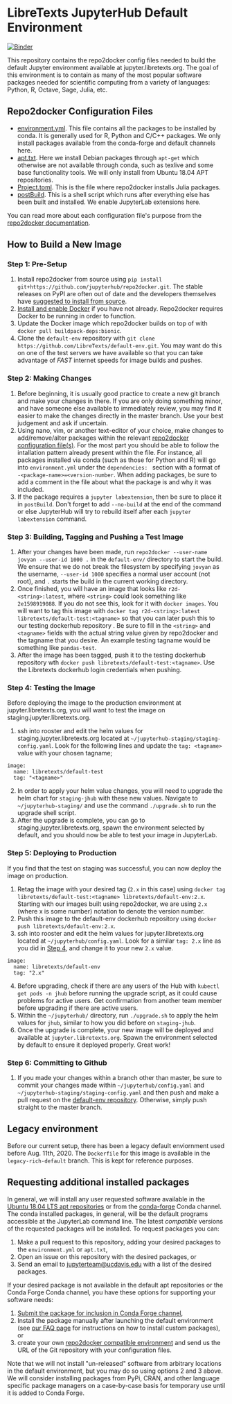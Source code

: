 # LibreTexts JupyterHub Default Environment
[![Binder](https://mybinder.org/badge_logo.svg)](https://mybinder.org/v2/gh/LibreTexts/default-env/HEAD)

This repository contains the repo2docker config files needed to build the default Jupyter
environment available at jupyter.libretexts.org. The goal of this environment
is to contain as many of the most popular software packages needed for
scientific computing from a variety of languages: Python, R, Octave, Sage,
Julia, etc.

## Repo2docker Configuration Files
- [environment.yml](https://github.com/LibreTexts/default-env/blob/master/environment.yml). This file contains all the packages to be installed by conda. It is generally used for R, Python and C/C++ packages. We only install packages available from the conda-forge and default channels here.
- [apt.txt](https://github.com/LibreTexts/default-env/blob/master/apt.txt). Here we install Debian packages through `apt-get` which otherwise are not available through conda, such as texlive and some base functionality tools. We will only install from Ubuntu 18.04 APT repositories. 
- [Project.toml](https://github.com/LibreTexts/default-env/blob/master/Project.toml). This is the file where repo2docker installs Julia packages.
- [postBuild](https://github.com/LibreTexts/default-env/blob/master/postBuild). This is a shell script which runs after everything else has been built and installed. We enable JupyterLab extensions here. 

You can read more about each configuration file's purpose from the [repo2docker documentation](https://repo2docker.readthedocs.io/en/latest/config_files.html).

## How to Build a New Image

### Step 1: Pre-Setup

1. Install repo2docker from source using `pip install git+https://github.com/jupyterhub/repo2docker.git`. The stable releases on PyPI are often out of date and the developers themselves have [suggested to install from source](https://github.com/jupyterhub/repo2docker/pull/855). 
2. [Install and enable Docker](https://docs.docker.com/get-docker/) if you have not already. Repo2docker requires Docker to be running in order to function.
2. Update the Docker image which repo2docker builds on top of with `docker pull buildpack-deps:bionic`.
3. Clone the `default-env` repository with `git clone https://github.com/LibreTexts/default-env.git`. You may want do this on one of the test servers we have available so that you can take advantage of *FAST* internet speeds for image builds and pushes.

### Step 2: Making Changes

1. Before beginning, it is usually good practice to create a new git branch and make your changes in there. If you are only doing something minor, and have someone else available to immediately review, you may find it easier to make the changes directly in the master branch. Use your best judgement and ask if uncertain. 
2. Using nano, vim, or another text-editor of your choice, make changes to add/remove/alter packages within the relevant [repo2docker configuration file(s)](#repo2docker-configuration-files). For the most part you should be able to follow the intallation pattern already present within the file. For instance, all packages installed via conda (such as those for Python and R) will go into `environment.yml` under the `dependencies: ` section with a format of `  -<package-name>=<version-number`. When adding packages, be sure to add a comment in the file about what the package is and why it was included.
3. If the package requires a `jupyter labextension`, then be sure to place it in `postBuild`. Don't forget to add `--no-build` at the end of the command or else JupyterHub will try to rebuild itself after each `jupyter labextension` command. 

### Step 3: Building, Tagging and Pushing a Test Image

1. After your changes have been made, run `repo2docker --user-name jovyan --user-id 1000 .` in the `default-env/` directory to start the build. We ensure that we do not break the filesystem by specifying `jovyan` as the username, `--user-id 1000` specifies a normal user account (not root), and `.` starts the build in the current working directory.  
2. Once finished, you will have an image that looks like `r2d-<string>:latest`, where `<string>` could look something like `2e1598919088`. If you do not see this, look for it with `docker images`. You will want to tag this image with `docker tag r2d-<string>:latest libretexts/default-test:<tagname>` so that you can later push this to our testing dockerhub repository . Be sure to fill in the `<string>` and `<tagname>` fields with the actual string value given by repo2docker and the tagname that you desire. An example testing tagname would be something like `pandas-test`.
3. After the image has been tagged, push it to the testing dockerhub repository wth `docker push libretexts/default-test:<tagname>`. Use the Libretexts dockerhub login credentials when pushing. 

### Step 4: Testing the Image

Before deploying the image to the production environment at jupyter.libretexts.org, you will want to test the image on staging.jupyter.libretexts.org.
1. ssh into rooster and edit the helm values for staging.jupyter.libretexts.org located at `~/jupyterhub-staging/staging-config.yaml`. Look for the following lines and update the `tag: <tagname>` value with your chosen tagname;
```
image:
  name: libretexts/default-test
  tag: "<tagname>"
```
2. In order to apply your helm value changes, you will need to upgrade the helm chart for `staging-jhub` with these new values. Navigate to `~/jupyterhub-staging/` and use the command `./upgrade.sh` to run the upgrade shell script.
3. After the upgrade is complete, you can go to staging.jupyter.libretexts.org, spawn the environment selected by default, and you should now be able to test your image in JupyterLab.

### Step 5: Deploying to Production

If you find that the test on staging was successful, you can now deploy the image on production. 
1. Retag the image with your desired tag (`2.x` in this case) using `docker tag libretexts/default-test:<tagname> libretexts/default-env:2.x`. Starting with our images built using repo2docker, we are using `2.x` (where x is some number) notation to denote the version number.  
2. Push this image to the default-env dockerhub repository using `docker push libretexts/default-env:2.x`.
3. ssh into rooster and edit the helm values for jupyter.libretexts.org located at `~/jupyterhub/config.yaml`. Look for a similar `tag: 2.x` line as you did in [Step 4](#step-4-testing-the-image), and change it to your new `2.x` value. 
```
image:
  name: libretexts/default-env
  tag: "2.x"
```
4. Before upgrading, check if there are any users of the Hub with `kubectl get pods -n jhub` before running the upgrade script, as it could cause problems for active users. Get confirmation from another team member before upgrading if there are active users. 
5. Within the `~/jupyterhub/` directory, run `./upgrade.sh` to apply the helm values for `jhub`, similar to how you did before on `staging-jhub`. 
6. Once the upgrade is complete, your new image will be deployed and available at `jupyter.libretexts.org`. Spawn the environment selected by default to ensure it deployed properly. Great work!

### Step 6: Committing to Github

1. If you made your changes within a branch other than master, be sure to commit your changes made within `~/jupyterhub/config.yaml` and `~/jupyterhub-staging/staging-config.yaml` and then push and make a pull request on the [default-env repository](https://github.com/LibreTexts/default-env). Otherwise, simply push straight to the master branch. 

## Legacy environment

Before our current setup, there has been a legacy default enviornment used before Aug. 11th, 2020. The `Dockerfile` for this image is available in the `legacy-rich-default` branch. This is kept for reference purposes.

## Requesting additional installed packages

In general, we will install any user requested software available in the
[Ubuntu 18.04 LTS apt repositories](https://packages.ubuntu.com/bionic/) or
from the [conda-forge](https://conda-forge.org/feedstocks/) Conda channel. The
conda installed packages, in general, will be the default programs accessible
at the JupyterLab command line. The latest *compatible* versions of the
requested packages will be installed. To request packages you can:

1. Make a pull request to this repository, adding your desired packages to the `environment.yml` or `apt.txt`,
2. Open an issue on this repository with the desired packages, or
3. Send an email to jupyterteam@ucdavis.edu with a list of the desired packages.

If your desired package is not available in the default apt repositories or the
Conda Forge Conda channel, you have these options for supporting your software
needs:

1. [Submit the package for inclusion in Conda Forge channel](https://conda-forge.org/#contribute),
2. Install the package manually after launching the default environment (see [our FAQ page](https://jupyter.libretexts.org/hub/faq#how-can-i-install-custom-packages) for instructions on how to install custom packages), or
3. create your own [repo2docker compatible
   environment](https://repo2docker.readthedocs.io/en/latest/config_files.html)
   and send us the URL of the Git repository with your configuration files.

Note that we will not install "un-released" software from arbitrary locations
in the default environment, but you may do so using options 2 and 3 above. We
will consider installing packages from PyPi, CRAN, and other language specific
package managers on a case-by-case basis for temporary use until it is added to
Conda Forge.
